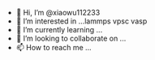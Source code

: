 - 👋 Hi, I’m @xiaowu112233
- 👀 I’m interested in ...lammps vpsc vasp
- 🌱 I’m currently learning ...
- 💞️ I’m looking to collaborate on ...
- 📫 How to reach me ...

<!---
xiaowu112233/xiaowu112233 is a ✨ special ✨ repository because its `README.md` (this file) appears on your GitHub profile.
You can click the Preview link to take a look at your changes.
--->
